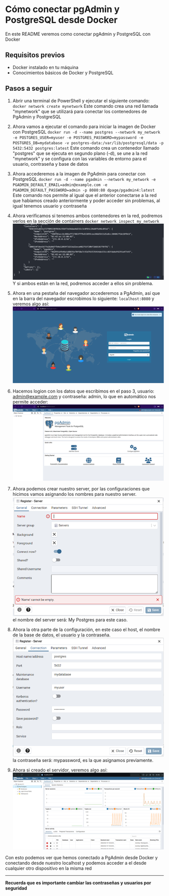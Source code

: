# Cómo conectar pgAdmin y PostgreSQL desde Docker

En este README veremos como conectar pgAdmin y PostgreSQL con Docker


## Requisitos previos
* Docker instalado en tu máquina
* Conocimientos básicos de Docker y PostgreSQL

## Pasos a seguir

1. Abrir una terminal de PowerShell y ejecutar el siguiente comando:
`docker network create mynetwork`
Este comando crea una red llamada "mynetwork" que se utilizará para conectar los contenedores de PgAdmin y PostgreSQL

2. Ahora vamos a ejecutar el comando para iniciar la imagen de Docker con PostgreSQL
`docker run -d --name postgres --network my_network -e POSTGRES_USER=myuser -e POSTGRES_PASSWORD=mypassword -e POSTGRES_DB=mydatabase -v postgres-data:/var/lib/postgresql/data -p 5432:5432 postgres:latest`
Este comando crea un contenedor llamado "postgres" que se ejecuta en segundo plano (-d), se une a la red "mynetwork" y se configura con las variables de entorno para el usuario, contraseña y base de datos

3. Ahora accederemos a la imagen de PgAdmin para conectar con PostgreSQL
`docker run -d --name pgadmin --network my_network -e PGADMIN_DEFAULT_EMAIL=admin@example.com -e PGADMIN_DEFAULT_PASSWORD=admin -p 8080:80 dpage/pgadmin4:latest`
Este comando nos permite al igual que el anterior conectarse a la red que habíamos creado anteriormente y poder acceder sin problemas, al igual tenemos usuario y contraseña

4. Ahora verificamos si tenemos ambos contenedores en la red, podremos verlos en la sección de containers
`docker network inspect my_network`
![containers](image.png)
Y si ambos están en la red, podremos acceder a ellos sin problema. 

5. Ahora en una pestaña del navegador accederemos a PgAdmin, así que en la barra del navegador escrobimos lo siguiente: 
`localhost:8080` y veremos algo así:
![pgadmin](image-1.png)

6. Hacemos logion con los datos que escribimos en el paso 3, usuario: admin@example.com y contraseña: admin, lo que en automático nos permite acceder:
![inicio](image-2.png)

7. Ahora podemos crear nuestro server, por las configuraciones que hicimos vamos asignando los nombres para nuestro server.
![server](image-3.png) el nombre del server será: My Postgres para este caso.

8. Ahora la otra parte de la configuración, en este caso el host, el nombre de la base de datos, el usuario y la contraseña. 
![Conexion](image-4.png) la contraseña será: mypassword, es la que asignamos previamente. 


9. Ahora si creado el servidor, veremos algo así: 
![Server](image-5.png)

Con esto podemos ver que hemos conectado a PgAdmin desde Docker y conectando desde nuestro localhost y podemos acceder a el desde cualquier otro dispositivo en la misma red

---
**Recuerda que es importante cambiar las contraseñas y usuarios por seguridad**
